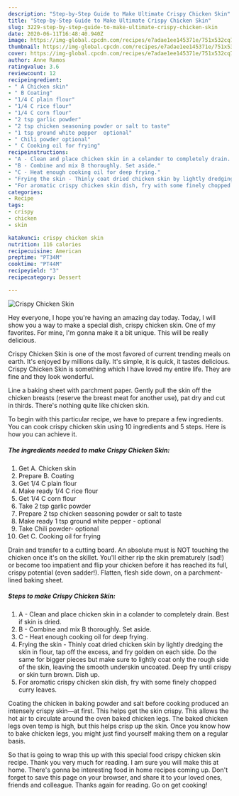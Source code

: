 ```yaml
---
description: "Step-by-Step Guide to Make Ultimate Crispy Chicken Skin"
title: "Step-by-Step Guide to Make Ultimate Crispy Chicken Skin"
slug: 3229-step-by-step-guide-to-make-ultimate-crispy-chicken-skin
date: 2020-06-11T16:48:40.940Z
image: https://img-global.cpcdn.com/recipes/e7adae1ee145371e/751x532cq70/crispy-chicken-skin-recipe-main-photo.jpg
thumbnail: https://img-global.cpcdn.com/recipes/e7adae1ee145371e/751x532cq70/crispy-chicken-skin-recipe-main-photo.jpg
cover: https://img-global.cpcdn.com/recipes/e7adae1ee145371e/751x532cq70/crispy-chicken-skin-recipe-main-photo.jpg
author: Anne Ramos
ratingvalue: 3.6
reviewcount: 12
recipeingredient:
- " A Chicken skin"
- " B Coating"
- "1/4 C plain flour"
- "1/4 C rice flour"
- "1/4 C corn flour"
- "2 tsp garlic powder"
- "2 tsp chicken seasoning powder or salt to taste"
- "1 tsp ground white pepper  optional"
- " Chili powder optional"
- " C Cooking oil for frying"
recipeinstructions:
- "A - Clean and place chicken skin in a colander to completely drain. Best if skin is dried."
- "B - Combine and mix B thoroughly. Set aside."
- "C - Heat enough cooking oil for deep frying."
- "Frying the skin - Thinly coat dried chicken skin by lightly dredging the skin in flour, tap off the excess, and fry golden on each side. Do the same for bigger pieces but make sure to lightly coat only the rough side of the skin, leaving the smooth underskin uncoated. Deep fry until crispy or skin turn brown. Dish up."
- "For aromatic crispy chicken skin dish, fry with some finely chopped curry leaves."
categories:
- Recipe
tags:
- crispy
- chicken
- skin

katakunci: crispy chicken skin 
nutrition: 116 calories
recipecuisine: American
preptime: "PT34M"
cooktime: "PT44M"
recipeyield: "3"
recipecategory: Dessert

---
```



![Crispy Chicken Skin](https://img-global.cpcdn.com/recipes/e7adae1ee145371e/751x532cq70/crispy-chicken-skin-recipe-main-photo.jpg)

Hey everyone, I hope you're having an amazing day today. Today, I will show you a way to make a special dish, crispy chicken skin. One of my favorites. For mine, I'm gonna make it a bit unique. This will be really delicious.

Crispy Chicken Skin is one of the most favored of current trending meals on earth. It's enjoyed by millions daily. It's simple, it is quick, it tastes delicious. Crispy Chicken Skin is something which I have loved my entire life. They are fine and they look wonderful.

Line a baking sheet with parchment paper. Gently pull the skin off the chicken breasts (reserve the breast meat for another use), pat dry and cut in thirds. There&#39;s nothing quite like chicken skin.


To begin with this particular recipe, we have to prepare a few ingredients. You can cook crispy chicken skin using 10 ingredients and 5 steps. Here is how you can achieve it.

<!--inarticleads1-->

##### The ingredients needed to make Crispy Chicken Skin:

1. Get  A. Chicken skin
1. Prepare  B. Coating
1. Get 1/4 C plain flour
1. Make ready 1/4 C rice flour
1. Get 1/4 C corn flour
1. Take 2 tsp garlic powder
1. Prepare 2 tsp chicken seasoning powder or salt to taste
1. Make ready 1 tsp ground white pepper - optional
1. Take  Chili powder- optional
1. Get  C. Cooking oil for frying


Drain and transfer to a cutting board. An absolute must is NOT touching the chicken once it&#39;s on the skillet. You&#39;ll either rip the skin prematurely (sad!) or become too impatient and flip your chicken before it has reached its full, crispy potential (even sadder!). Flatten, flesh side down, on a parchment-lined baking sheet. 

<!--inarticleads2-->

##### Steps to make Crispy Chicken Skin:

1. A - Clean and place chicken skin in a colander to completely drain. Best if skin is dried.
1. B - Combine and mix B thoroughly. Set aside.
1. C - Heat enough cooking oil for deep frying.
1. Frying the skin - Thinly coat dried chicken skin by lightly dredging the skin in flour, tap off the excess, and fry golden on each side. Do the same for bigger pieces but make sure to lightly coat only the rough side of the skin, leaving the smooth underskin uncoated. Deep fry until crispy or skin turn brown. Dish up.
1. For aromatic crispy chicken skin dish, fry with some finely chopped curry leaves.


Coating the chicken in baking powder and salt before cooking produced an intensely crispy skin—at first. This helps get the skin crispy. This allows the hot air to circulate around the oven baked chicken legs. The baked chicken legs oven temp is high, but this helps crisp up the skin. Once you know how to bake chicken legs, you might just find yourself making them on a regular basis. 

So that is going to wrap this up with this special food crispy chicken skin recipe. Thank you very much for reading. I am sure you will make this at home. There's gonna be interesting food in home recipes coming up. Don't forget to save this page on your browser, and share it to your loved ones, friends and colleague. Thanks again for reading. Go on get cooking!
